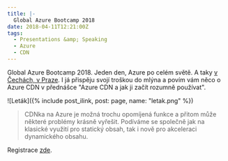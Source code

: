 ```yaml
---
title: |-
  Global Azure Bootcamp 2018
date: 2018-04-11T12:21:00Z
tags:
  - Presentations &amp; Speaking
  - Azure
  - CDN
---
```

Global Azure Bootcamp 2018. Jeden den, Azure po celém světě. A taky [v Čechách, v Praze][1]. I já přispěju svojí troškou do mlýna a povím vám něco o Azure CDN v přednášce "Azure CDN a jak ji začít rozumně používat".

<!-- excerpt -->

![Leták]({% include post_ilink, post: page, name: "letak.png" %}) 

> CDNka na Azure je možná trochu opomíjená funkce a přitom může některé problémy krásně vyřešit. Podíváme se společně jak na klasické využití pro statický obsah, tak i nově pro akceleraci dynamického obsahu.

Registrace [zde][2].

[1]: http://www.azurebootcamp.cz/
[2]: https://www.geekcore.cz/events/6107
